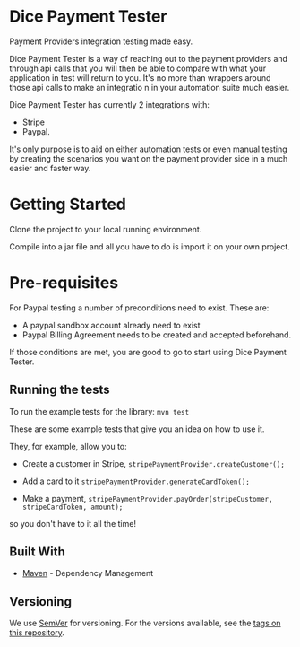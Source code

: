 # Dice Payment Tester
Payment Providers integration testing made easy.

Dice Payment Tester is a way of reaching out to the payment providers and through api calls that you will then be able to compare with what your application in test will return to you. It's no more than wrappers around those api calls to make an integratio n in your automation suite much easier.

Dice Payment Tester has currently 2 integrations with:
- Stripe 
- Paypal.

It's only purpose is to aid on either automation tests or even manual testing by creating the scenarios you want on the payment provider side in a much easier and faster way.

# Getting Started

Clone the project to your local running environment.

Compile into a jar file and all you have to do is import it on your own project.

# Pre-requisites

For Paypal testing a number of preconditions need to exist. These are:
* A paypal sandbox account already need to exist
* Paypal Billing Agreement needs to be created and accepted beforehand.

If those conditions are met, you are good to go to start using Dice Payment Tester.

## Running the tests

To run the example tests for the library:
```mvn test```

These are some example tests that give you an idea on how to use it.

They, for example, allow you to:
* Create a customer in Stripe,
``` stripePaymentProvider.createCustomer(); ```

* Add a card to it
```stripePaymentProvider.generateCardToken();```

* Make a payment,
```stripePaymentProvider.payOrder(stripeCustomer, stripeCardToken, amount);```

so you don't have to it all the time!

## Built With

* [Maven](https://maven.apache.org/) - Dependency Management

## Versioning

We use [SemVer](http://semver.org/) for versioning. For the versions available, see the [tags on this repository](https://github.com/your/project/tags). 

